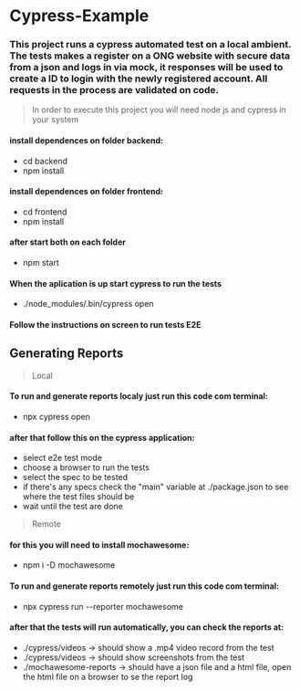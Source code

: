 # Cypress-Example

### This project runs a cypress automated test on a local ambient. The tests makes a register on a ONG website with secure data from a json and logs in via mock, it responses will be used to create a ID to login with the newly registered account. All requests in the process are validated on code. 

>In order to execute this project you will need node js and cypress in your system

#### install dependences on folder backend:

* cd backend
* npm install

#### install dependences on folder frontend:

* cd frontend
* npm install

#### after start both on each folder

* npm start

#### When the aplication is up start cypress to run the tests

* ./node_modules/.bin/cypress open

#### Follow the instructions on screen to run tests E2E

## Generating Reports

> Local

#### To run and generate reports localy just run this code com terminal:

* npx cypress open

#### after that follow this on the cypress application:

* select e2e test mode
* choose a browser to run the tests
* select the spec to be tested 
* if there's any specs check the "main" variable at ./package.json to see where the test files should be
* wait until the test are done

> Remote
#### for this you will need to install mochawesome:

* npm i -D mochawesome

#### To run and generate reports remotely just run this code com terminal:

* npx cypress run --reporter mochawesome

#### after that the tests will run automatically, you can check the reports at:

* ./cypress/videos -> should show a .mp4 video record from the test
* ./cypress/videos -> should show screenshots from the test
* ./mochawesome-reports -> should have a json file and a html file, open the html file on a browser to se the report log

